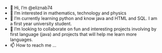 - 👋 Hi, I’m @eliznab74
- 👀 I’m interested in mathematics, technology and physics
- 🌱 I’m currently learning python and know java and HTML and SQL. I am a first year university student.
- 💞️ I’m looking to collaborate on fun and interesting projects involving by first language (java) and projects that will help me learn more languages.
- 📫 How to reach me ...

<!---
eliznab74/eliznab74 is a ✨ special ✨ repository because its `README.md` (this file) appears on your GitHub profile.
You can click the Preview link to take a look at your changes.
--->

